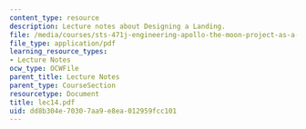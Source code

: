 ```yaml
---
content_type: resource
description: Lecture notes about Designing a Landing.
file: /media/courses/sts-471j-engineering-apollo-the-moon-project-as-a-complex-system-spring-2007/dd8b304e70307aa9e8ea012959fcc101_lec14.pdf
file_type: application/pdf
learning_resource_types:
- Lecture Notes
ocw_type: OCWFile
parent_title: Lecture Notes
parent_type: CourseSection
resourcetype: Document
title: lec14.pdf
uid: dd8b304e-7030-7aa9-e8ea-012959fcc101
---
```

